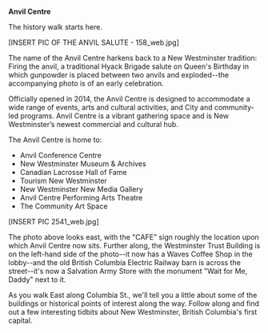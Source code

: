 **Anvil Centre**

The history walk starts here. 

[INSERT PIC OF THE ANVIL SALUTE - 158_web.jpg]

The name of the Anvil Centre harkens back to a New Westminster tradition: Firing the anvil, a traditional Hyack Brigade salute on Queen's Birthday in which gunpowder is placed between two anvils and exploded--the accompanying photo is of an early celebration. 

Officially opened in 2014, the Anvil Centre is designed to accommodate a wide range of events, arts and cultural activities, and City and community-led programs.  Anvil Centre is a vibrant gathering space and is New Westminster’s newest commercial and cultural hub.

The Anvil Centre is home to: 

- Anvil Conference Centre
- New Westminster Museum & Archives
- Canadian Lacrosse Hall of Fame
- Tourism New Westminster
- New Westminster New Media Gallery
- Anvil Centre Performing Arts Theatre
- The Community Art Space

[INSERT PIC 2541_web.jpg]

The photo above looks east, with the "CAFE" sign roughly the location upon which Anvil Centre now sits. Further along, the Westminster Trust Building is on the left-hand side of the photo--it now has a Waves Coffee Shop in the lobby--and the old British Columbia Electric Railway barn is across the street--it's now a Salvation Army Store with the monument "Wait for Me, Daddy" next to it. 

As you walk East along Columbia St., we'll tell you a little about some of the buildings or historical points of interest along the way. Follow along and find out a few interesting tidbits about New Westminster, British Columbia's first capital. 
